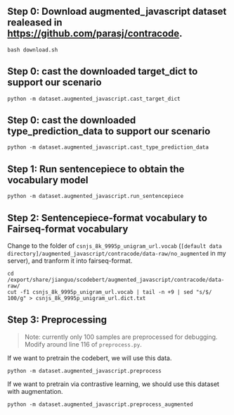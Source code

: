 
## Step 0: Download augmented_javascript dataset realeased in https://github.com/parasj/contracode. 
```
bash download.sh 
```

## Step 0: cast the downloaded target_dict to support our scenario
```
python -m dataset.augmented_javascript.cast_target_dict 
```

## Step 0: cast the downloaded type_prediction_data to support our scenario
```
python -m dataset.augmented_javascript.cast_type_prediction_data
```


## Step 1: Run sentencepiece to obtain the vocabulary model

```
python -m dataset.augmented_javascript.run_sentencepiece
```


## Step 2: Sentencepiece-format vocabulary to Fairseq-format vocabulary

Change to the folder of `csnjs_8k_9995p_unigram_url.vocab` (`[default data directory]/augmented_javascript/contracode/data-raw/no_augmented` in my server), and tranform it into fairseq-format.

```
cd /export/share/jianguo/scodebert/augmented_javascript/contracode/data-raw/
cut -f1 csnjs_8k_9995p_unigram_url.vocab | tail -n +9 | sed "s/$/ 100/g" > csnjs_8k_9995p_unigram_url.dict.txt
```



## Step 3: Preprocessing
> Note: currently only 100 samples are preprocessed for debugging. Modify around line 116 of ```preprocess.py```.

If we want to pretrain the codebert, we will use this data.
```
python -m dataset.augmented_javascript.preprocess
```

If we want to pretrain via contrastive learning, we should use this dataset with augmentation.
```
python -m dataset.augmented_javascript.preprocess_augmented
```

